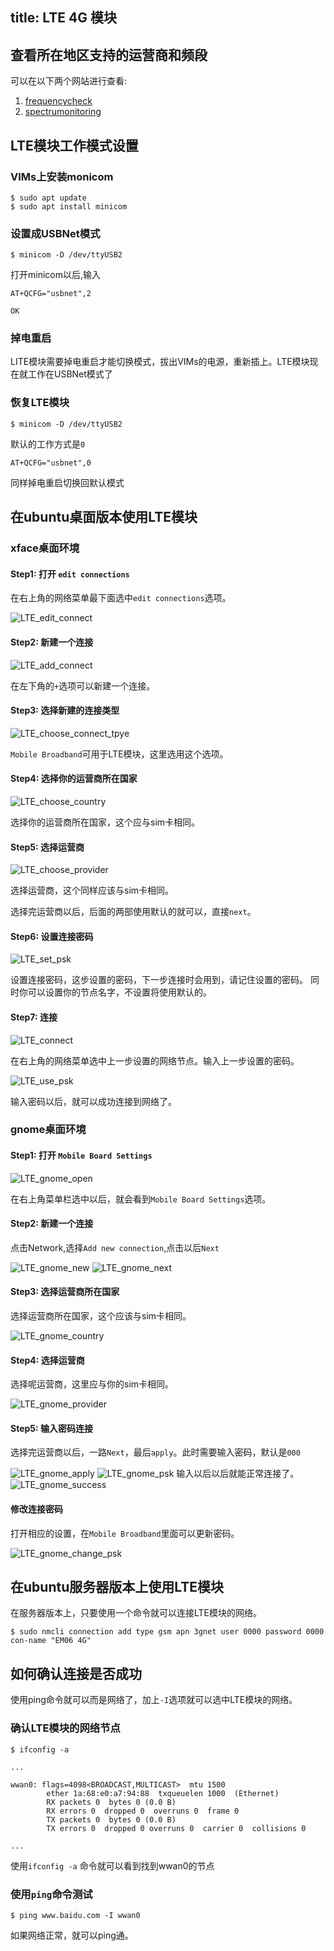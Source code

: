 title: LTE 4G 模块
---

## 查看所在地区支持的运营商和频段

可以在以下两个网站进行查看:

1. [frequencycheck](https://www.frequencycheck.com/carriers)
2. [spectrumonitoring](https://www.spectrummonitoring.com/frequencies/)


## LTE模块工作模式设置

### VIMs上安装monicom

```shell
$ sudo apt update
$ sudo apt install minicom
```

### 设置成USBNet模式

```shell
$ minicom -D /dev/ttyUSB2
```

打开minicom以后,输入

```shell
AT+QCFG="usbnet",2

OK
```

### 掉电重启

LITE模块需要掉电重启才能切换模式，拔出VIMs的电源，重新插上。LTE模块现在就工作在USBNet模式了

### 恢复LTE模块

```shell
$ minicom -D /dev/ttyUSB2
```

默认的工作方式是`0`

```shell
AT+QCFG="usbnet",0
```

同样掉电重启切换回默认模式

## 在ubuntu桌面版本使用LTE模块

### xface桌面环境

#### Step1: 打开 `edit connections`

在右上角的网络菜单最下面选中`edit connections`选项。

![LTE_edit_connect](/linux/images/vim3/lte_edit_connect.png)

#### Step2: 新建一个连接

![LTE_add_connect](/linux/images/vim3/lte_add_connect.png)

在左下角的`+`选项可以新建一个连接。

#### Step3: 选择新建的连接类型

![LTE_choose_connect_tpye](/linux/images/vim3/lte_choose_connect_tpye.png)

`Mobile Broadband`可用于LTE模块，这里选用这个选项。

#### Step4: 选择你的运营商所在国家

![LTE_choose_country](/linux/images/vim3/lte_choose_country.png)

选择你的运营商所在国家，这个应与sim卡相同。

#### Step5: 选择运营商

![LTE_choose_provider](/linux/images/vim3/lte_choose_provider.png)

选择运营商，这个同样应该与sim卡相同。

选择完运营商以后，后面的两部使用默认的就可以，直接`next`。

#### Step6: 设置连接密码
![LTE_set_psk](/linux/images/vim3/lte_set_psk.png)

设置连接密码，这步设置的密码，下一步连接时会用到，请记住设置的密码。
同时你可以设置你的节点名字，不设置将使用默认的。

#### Step7: 连接

![LTE_connect](/linux/images/vim3/lte_connect.png)

在右上角的网络菜单选中上一步设置的网络节点。输入上一步设置的密码。

![LTE_use_psk](/linux/images/vim3/lte_use_psk.png)

输入密码以后，就可以成功连接到网络了。

### gnome桌面环境

#### Step1: 打开 `Mobile Board Settings`

![LTE_gnome_open](/linux/images/vim3/lte_gnome_open.png)


在右上角菜单栏选中以后，就会看到`Mobile Board Settings`选项。

#### Step2: 新建一个连接

点击Network,选择`Add new connection`,点击以后`Next`

![LTE_gnome_new](/linux/images/vim3/lte_gnome_new.png)
![LTE_gnome_next](/linux/images/vim3/lte_gnome_next.png)

#### Step3: 选择运营商所在国家

选择运营商所在国家，这个应该与sim卡相同。

![LTE_gnome_country](/linux/images/vim3/lte_gnome_country.png)
#### Step4: 选择运营商

选择呢运营商，这里应与你的sim卡相同。

![LTE_gnome_provider](/linux/images/vim3/lte_gnome_provider.png)
#### Step5: 输入密码连接

选择完运营商以后，一路`Next`，最后`apply`。此时需要输入密码，默认是`000`

![LTE_gnome_apply](/linux/images/vim3/lte_gnome_apply.png)
![LTE_gnome_psk](/linux/images/vim3/lte_gnome_psk.png)
输入以后以后就能正常连接了。
![LTE_gnome_success](/linux/images/vim3/lte_gnome_success.png)

#### 修改连接密码

打开相应的设置，在`Mobile Broadband`里面可以更新密码。

![LTE_gnome_change_psk](/linux/images/vim3/lte_gnome_change_psk.png)




## 在ubuntu服务器版本上使用LTE模块

在服务器版本上，只要使用一个命令就可以连接LTE模块的网络。

```
$ sudo nmcli connection add type gsm apn 3gnet user 0000 password 0000 con-name "EM06 4G"

```

## 如何确认连接是否成功

使用ping命令就可以而是网络了，加上`-I`选项就可以选中LTE模块的网络。



### 确认LTE模块的网络节点
```
$ ifconfig -a

...

wwan0: flags=4098<BROADCAST,MULTICAST>  mtu 1500
        ether 1a:68:e0:a7:94:88  txqueuelen 1000  (Ethernet)
        RX packets 0  bytes 0 (0.0 B)
        RX errors 0  dropped 0  overruns 0  frame 0
        TX packets 0  bytes 0 (0.0 B)
        TX errors 0  dropped 0 overruns 0  carrier 0  collisions 0

...
```

使用`ifconfig -a` 命令就可以看到找到wwan0的节点


### 使用`ping`命令测试

```
$ ping www.baidu.com -I wwan0
```
如果网络正常，就可以ping通。

